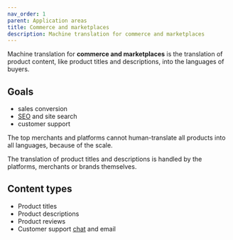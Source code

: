 ```yaml
---
nav_order: 1
parent: Application areas
title: Commerce and marketplaces
description: Machine translation for commerce and marketplaces
---
```


Machine translation for **commerce and marketplaces** is the translation of product content, like product titles and descriptions, into the languages of buyers.

## Goals

* sales conversion
* [SEO](/seo.md) and site search
* customer support

The top merchants and platforms cannot human-translate all products into all languages, because of the scale.

The translation of product titles and descriptions is handled by the platforms, merchants or brands themselves.

## Content types

* Product titles
* Product descriptions
* Product reviews
* Customer support [chat](/live-chat) and email
